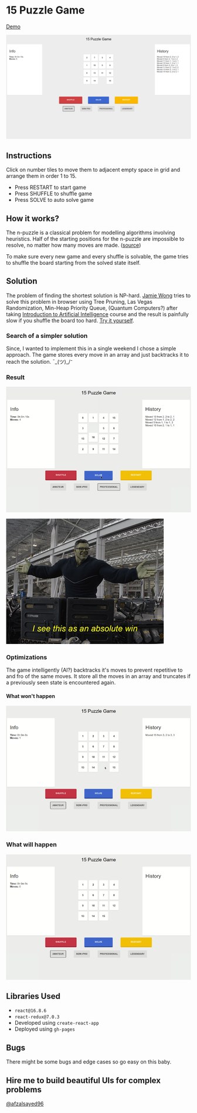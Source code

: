 # 15 Puzzle Game
<a href="https://afzalsayed96.github.io/15-puzzle/">Demo</a>
<p align="center">
  <a href="https://afzalsayed96.github.io/15-puzzle/">
    <img src="docs/screenshot.png"/>
  </a>
</p>

## Instructions

Click on number tiles to move them to adjacent empty space in grid and arrange them in order 1 to 15.

-   Press RESTART to start game
-   Press SHUFFLE to shuffle game
-   Press SOLVE to auto solve game

## How it works?

The n-puzzle is a classical problem for modelling algorithms involving heuristics. Half of the starting positions for the n-puzzle are impossible to resolve, no matter how many moves are made. ([source](https://en.wikipedia.org/wiki/15_puzzle))

To make sure every new game and every shuffle is solvable, the game tries to shuffle the board starting from the solved state itself.

## Solution

The problem of finding the shortest solution is NP-hard. [Jamie Wong](http://jamie-wong.com/2011/10/16/fifteen-puzzle-algorithm/) tries to solve this problem in browser using Tree Pruning, Las Vegas Randomization, Min-Heap Priority Queue, (Quantum Computers?) after taking [Introduction to Artificial Intelligence](https://www.ai-class.com/) course and the result is painfully slow if you shuffle the board too hard. [Try it yourself](http://jamie-wong.com/2011/10/16/fifteen-puzzle-algorithm/).

### Search of a simpler solution

Since, I wanted to implement this in a single weekend I chose a simple approach. The game stores every move in an array and just backtracks it to reach the solution. ¯\_(ツ)\_/⁻

### Result

![demo](docs/demo.gif)

![meme](docs/meme.jpg)

### Optimizations

The game intelligently (AI?) backtracks it's moves to prevent repetitive to and fro of the same moves. It store all the moves in an array and truncates if a previously seen state is encountered again.

#### What won't happen

![wont](docs/wont.gif)

### What will happen

![will](docs/will.gif)

## Libraries Used

-   `react@16.8.6`
-   `react-redux@7.0.3`
-   Developed using `create-react-app`
-   Deployed using `gh-pages`

## Bugs

There might be some bugs and edge cases so go easy on this baby.

## Hire me to build beautiful UIs for complex problems

[@afzalsayed96](https://twitter.com/afzalsayed96)
